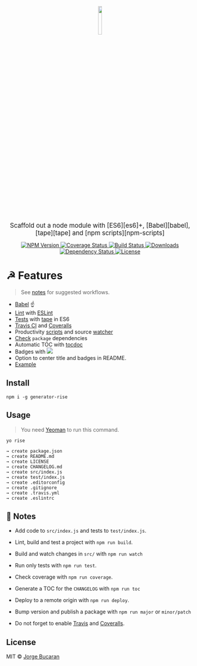 <div align="center">
  <a href="http://git.io/rise">
    <img width=14% src="https://cloud.githubusercontent.com/assets/8317250/9429054/76a1f9dc-49fe-11e5-9acc-67ae78dbe1cb.png">
  </a>
</div>
<br>

<p align="center"><big>
Scaffold out a node module with [ES6][es6]+, [Babel][babel], [tape][tape] and [npm scripts][npm-scripts]
</big></p>

<p align="center">
  <a href="https://npmjs.org/package/generator-rise">
    <img src="https://img.shields.io/npm/v/generator-rise.svg?style=flat-square"
         alt="NPM Version">
  </a>

  <a href="https://coveralls.io/r/bucaran/generator-rise">
    <img src="https://img.shields.io/coveralls/bucaran/generator-rise.svg?style=flat-square"
         alt="Coverage Status">
  </a>

  <a href="https://travis-ci.org/bucaran/generator-rise">
    <img src="https://img.shields.io/travis/bucaran/generator-rise.svg?style=flat-square"
         alt="Build Status">
  </a>

  <a href="https://npmjs.org/package/generator-rise">
    <img src="http://img.shields.io/npm/dm/generator-rise.svg?style=flat-square"
         alt="Downloads">
  </a>

  <a href="https://david-dm.org/bucaran/generator-rise.svg">
    <img src="https://david-dm.org/bucaran/generator-rise.svg?style=flat-square"
         alt="Dependency Status">
  </a>

  <a href="https://github.com/bucaran/generator-rise/blob/master/LICENSE">
    <img src="https://img.shields.io/npm/l/generator-rise.svg?style=flat-square"
         alt="License">
  </a>
</p>


# ☭ Features
> See [notes](#beginner-notes) for suggested workflows.

* [Babel][babel] :point_up:
* [Lint](http://stackoverflow.com/questions/8503559/what-is-linting) with [ESLint](http://eslint.org/)
* [Tests](http://programmers.stackexchange.com/questions/135218/what-is-the-difference-between-writing-test-cases-for-bdd-and-tdd) with [tape][tape] in ES6
* [Travis CI](http://docs.travis-ci.com/user/languages/javascript-with-nodejs/) and [Coveralls](https://coveralls.io)
* Productivity   [scripts](https://github.com/bucaran/generator-rise/blob/master/app/templates/package.json#L11) and source [watcher](https://github.com/mikeal/watch)
* [Check](https://github.com/maxogden/dependency-check) `package` dependencies
* Automatic TOC with [tocdoc](https://github.com/thlorenz/doctoc)
* Badges with [![][shields]](http://shields.io/)
* Option to center title and badges in README.
* [Example][example]



## Install

```
npm i -g generator-rise
```

## Usage
> You need [Yeoman](http://yeoman.io/) to run this command.

```
yo rise

→ create package.json
→ create README.md
→ create LICENSE
→ create CHANGELOG.md
→ create src/index.js
→ create test/index.js
→ create .editorconfig
→ create .gitignore
→ create .travis.yml
→ create .eslintrc
```

## :beginner: Notes

* Add code to `src/index.js` and tests to `test/index.js`.

* Lint, build and test a project with `npm run build`.

* Build and watch changes in `src/` with `npm run watch`

* Run only tests with `npm run test`.

* Check coverage with `npm run coverage`.

* Generate a TOC for the `CHANGELOG` with `npm run toc`

* Deploy to a remote origin with `npm run deploy`.

* Bump version and publish a package with `npm run major` or `minor/patch`

* Do not forget to enable [Travis](https://travis-ci.org/) and [Coveralls](coveralls.io).


## License

MIT © [Jorge Bucaran][author]

[author]:      https://github.com/bucaran
[babel]:       https://babeljs.io
[tape]:        https://github.com/substack/tape
[npm-scripts]: https://docs.npmjs.com/misc/scripts
[es6]:         https://github.com/lukehoban/es6features
[shields]:     https://img.shields.io/badge/shields-io-FF3399.svg?style=flat-square
[example]:     https://github.com/bucaran/example-rise
